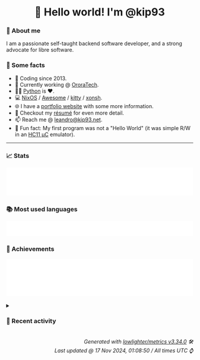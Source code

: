 <!-- README template, populated using this action:
     https://github.com/kip93/kip93/blob/main/.github/workflows/readme.yml. -->

<h1 align="center">👋 Hello world! I'm @kip93</h1> <!-- LOGIN => username -->

### 👤 About me

I am a passionate self-taught backend software developer, and a strong advocate for libre software.


### 💬 Some facts

* 📅 Coding since 2013.
* 💼 Currently working @ [OroraTech](https://ororatech.com/).
* 👨‍💻 [Python](https://github.com/search?q=user%3Akip93&l=python) is ❤️. <!-- LOGIN => username -->
* 💻 [NixOS](https://github.com/NixOS/) /
     [Awesome](https://github.com/awesomeWM/) /
     [kitty](https://github.com/kovidgoyal/kitty/) /
     [xonsh](https://github.com/xonsh/).
* 🌐 I have a [portfolio website](https://kip93.net/) with some more information.
* 📝 Checkout my [résumé](https://kip93.net/resume/) for even more detail.
* 📫 Reach me @ [leandro@kip93.net](mailto:leandro@kip93.net).
* 🎲 Fun fact: My first program was not a "Hello World" (it was simple R/W in an [HC11 µC](https://en.wikipedia.org/wiki/68HC11) emulator).


-----------------------------------------------------------------------------------------------------------------------


### 📈 Stats

![](./stats.svg)


### 📚 Most used languages <!-- by percentage, in decreasing order -->

![](./languages.svg)


### 🏅 Achievements

![](./achievements.svg)


<details> <!-- Last activity -->
<!-- Almost verbatim copy of https://github.com/lowlighter/metrics/blob/latest/source/templates/markdown/partials/activity.ejs, but restructured to be foldable. -->
<summary><h3>📰 Recent activity</h3></summary>

* 💬 Commented on [#10153 git-lfs support](https://github.com/NixOS/nix/issues/10153) from [NixOS/nix](https://github.com/NixOS/nix)
  * *On 15 Nov 2024, 17:44:07*
* 💬 Commented on [#10153 git-lfs support](https://github.com/NixOS/nix/issues/10153) from [NixOS/nix](https://github.com/NixOS/nix)
  * *On 12 Nov 2024, 15:02:03*
* ➡️ Pushed 1 commit in [OroraTech/nixpkgs](https://github.com/OroraTech/nixpkgs) on branch `fix/yakut-deps`
  * [#b412d42](https://github.com/OroraTech/nixpkgs/commit/b412d42) yakut: fix dependencies
  * *On 11 Nov 2024, 16:07:40*
* ➡️ Pushed 10000 commits in [OroraTech/nixpkgs](https://github.com/OroraTech/nixpkgs) on branch `fix/yakut-deps`
  * [#bd2ea53](https://github.com/OroraTech/nixpkgs/commit/bd2ea53) python312Packages.scikit-fmm: run checkPhase hooks, echo check command
  * [#1c41818](https://github.com/OroraTech/nixpkgs/commit/1c41818) python312Packages.scikit-fmm: remove stale substituteInPlace, unbreak
  * [#c89cc9e](https://github.com/OroraTech/nixpkgs/commit/c89cc9e) flashmq: 1.17.2 → 1.17.3
  * [#4eb5e32](https://github.com/OroraTech/nixpkgs/commit/4eb5e32) home-assistant-chip-core: fix native dependencies (#354491)
  * [#e195ee5](https://github.com/OroraTech/nixpkgs/commit/e195ee5) manga-tui: 0.3.1 -&gt; 0.4.0 (#353060)
  * [#a431e9d](https://github.com/OroraTech/nixpkgs/commit/a431e9d) ludtwig: 0.8.3 -&gt; 0.9.0
  * [#ae63778](https://github.com/OroraTech/nixpkgs/commit/ae63778) xmake: 2.9.5 -&gt; 2.9.6 (#354463)
  * [#ee27c02](https://github.com/OroraTech/nixpkgs/commit/ee27c02) kube-state-metrics: 2.13.0 -&gt; 2.14.0
  * [#d631d04](https://github.com/OroraTech/nixpkgs/commit/d631d04) python311Packages.semgrep: init at 1.74.0
  * [#17926cc](https://github.com/OroraTech/nixpkgs/commit/17926cc) fastp: 0.23.4 -&gt; 0.24.0
  * [#50f7983](https://github.com/OroraTech/nixpkgs/commit/50f7983) openbsd.stand: init (#353925)
  * [#85c02e8](https://github.com/OroraTech/nixpkgs/commit/85c02e8) zfind: 0.4.5 -&gt; 0.4.6 (#354372)
  * [#f86e4be](https://github.com/OroraTech/nixpkgs/commit/f86e4be) openbsd.makefs: init (#353929)
  * [#b2a003e](https://github.com/OroraTech/nixpkgs/commit/b2a003e) tparse: 0.15.0 -&gt; 0.16.0
  * [#4860654](https://github.com/OroraTech/nixpkgs/commit/4860654) freebsd.mkimg: support openbsd partitions guids (#353923)
  * [#c9ad570](https://github.com/OroraTech/nixpkgs/commit/c9ad570) kdePackages: Gear 24.08.2 -&gt; 24.08.3 (#354436)
  * [#d5a0dbe](https://github.com/OroraTech/nixpkgs/commit/d5a0dbe) wechat-uos: 4.0.0.21 -&gt; 4.0.0.23 (#354378)
  * [#4904e3f](https://github.com/OroraTech/nixpkgs/commit/4904e3f) dbeaver-bin: fix on case-sensitive fs
  * [#bbf0e12](https://github.com/OroraTech/nixpkgs/commit/bbf0e12) dbeaver-bin: fix build on darwin, fixes #354475
  * [#aa73b93](https://github.com/OroraTech/nixpkgs/commit/aa73b93) maintainers: update willbush (#354439)
  * *On 11 Nov 2024, 16:02:51*
</details>


<h6 align="right"><em>
    Generated with <a href="https://github.com/lowlighter/metrics/tree/latest/">lowlighter/metrics v3.34.0</a> 🛠️<br> <!-- VERSION => MAJOR.minor.patch -->
    Last updated @ 17 Nov 2024, 01:08:50 / All times UTC ⌚ <!-- meta.generated => DD/MM/YYYY, hh:mm -->
</em></h6>
